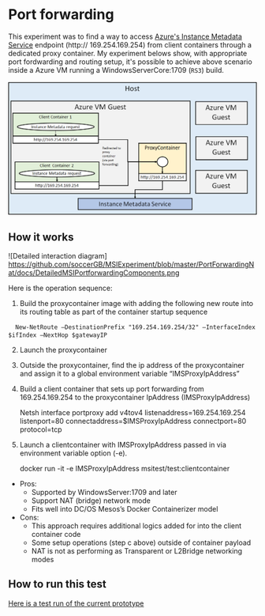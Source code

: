 
# Port forwarding  

   This experiment was to find a way to access [Azure's Instance Metadata Service](https://docs.microsoft.com/en-us/azure/virtual-machines/windows/instance-metadata-service) endpoint (http:// 169.254.169.254) from client containers through a dedicated proxy container. My experiment belows show, with appropriate port fordwarding and routing setup,  it's possible to achieve above scenario inside a Azure VM running a WindowsServerCore:1709 (`RS3`) build. 

![Block diagram for Proxying Instance Metadata Service request](https://github.com/soccerGB/MSIExperiment/blob/master/PortForwardingNat/docs/InstanceMetadata.png "Proxying Instance Metadata Service request")


## How it works

![Detailed interaction diagram]
https://github.com/soccerGB/MSIExperiment/blob/master/PortForwardingNat/docs/DetailedMSIPortforwardingComponents.png

Here is the operation sequence:

   1.	Build the proxycontainer image with adding the following new route into its routing table 
      as part of the container startup sequence

      New-NetRoute –DestinationPrefix "169.254.169.254/32" –InterfaceIndex $ifIndex –NextHop $gatewayIP

   2.	Launch the proxycontainer

   3.	Outside the proxycontainer, find the ip address of the proxycontainer  and assign it to a global 
      environment variable “IMSProxyIpAddress”

   4.	Build a client container that sets up port forwarding from 169.254.169.254 to the proxycontainer 
      IpAddress  (IMSProxyIpAddress)

         Netsh interface portproxy add v4tov4 listenaddress=169.254.169.254 listenport=80 
                        connectaddress=$IMSProxyIpAddress connectport=80  protocol=tcp

   5.	Launch a clientcontainer with IMSProxyIpAddress passed in via environment variable option (-e). 

         docker run -it -e IMSProxyIpAddress msitest/test:clientcontainer

   - Pros:
      - Supported by WindowsServer:1709 and later
      - Support NAT (bridge) network mode
      - Fits well into DC/OS Mesos’s Docker Containerizer model 
   - Cons:
      - This approach requires additional logics added for into the client container code
      - Some setup operations  (step c above) outside of container payload
      - NAT is not as performing as Transparent or L2Bridge networking modes


## How to run this test 

   [Here is a test run of the current prototype](https://github.com/soccerGB/MSIExperiment/blob/master/PortForwardingNat/docs/TestRun.md)


